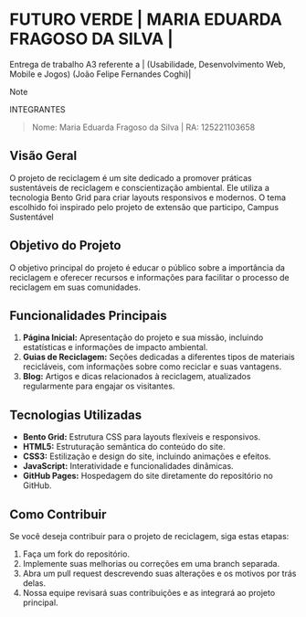 # FUTURO VERDE | MARIA EDUARDA FRAGOSO DA SILVA |
Entrega de trabalho A3 referente a | (Usabilidade, Desenvolvimento Web, Mobile e Jogos) (João Felipe Fernandes Coghi)|
> [!NOTE]
>INTEGRANTES

> Nome: Maria Eduarda Fragoso da Silva | RA: 125221103658 <BR>

## Visão Geral

O projeto de reciclagem é um site dedicado a promover práticas sustentáveis ​​de reciclagem e conscientização ambiental. Ele utiliza a tecnologia Bento Grid para criar layouts responsivos e modernos. O tema escolhido foi inspirado pelo projeto de extensão que participo, Campus Sustentável

## Objetivo do Projeto

O objetivo principal do projeto é educar o público sobre a importância da reciclagem e oferecer recursos e informações para facilitar o processo de reciclagem em suas comunidades.

## Funcionalidades Principais

1. **Página Inicial:** Apresentação do projeto e sua missão, incluindo estatísticas e informações de impacto ambiental.
2. **Guias de Reciclagem:** Seções dedicadas a diferentes tipos de materiais recicláveis, com informações sobre como reciclar e suas vantagens.
3. **Blog:** Artigos e dicas relacionados à reciclagem, atualizados regularmente para engajar os visitantes.

## Tecnologias Utilizadas

- **Bento Grid:** Estrutura CSS para layouts flexíveis e responsivos.
- **HTML5:** Estruturação semântica do conteúdo do site.
- **CSS3:** Estilização e design do site, incluindo animações e efeitos.
- **JavaScript:** Interatividade e funcionalidades dinâmicas.
- **GitHub Pages:** Hospedagem do site diretamente do repositório no GitHub.

## Como Contribuir

Se você deseja contribuir para o projeto de reciclagem, siga estas etapas:

1. Faça um fork do repositório.
2. Implemente suas melhorias ou correções em uma branch separada.
3. Abra um pull request descrevendo suas alterações e os motivos por trás delas.
4. Nossa equipe revisará suas contribuições e as integrará ao projeto principal.
